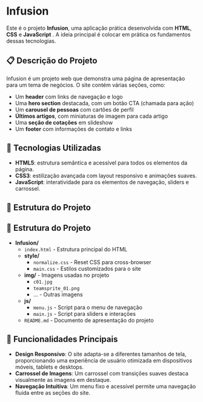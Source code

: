 # Infusion

Este é o projeto **Infusion**, uma aplicação prática desenvolvida com **HTML**, **CSS** e **JavaScript** . A ideia principal é colocar em prática os fundamentos dessas tecnologias.

## 📋 Descrição do Projeto

Infusion é um projeto web que demonstra uma página de apresentação para um tema de negócios. O site contém várias seções, como:

- Um **header** com links de navegação e logo
- Uma **hero section** destacada, com um botão CTA (chamada para ação)
- Um **carousel de pessoas** com cartões de perfil
- **Últimos artigos**, com miniaturas de imagem para cada artigo
- Uma **seção de cotações** em slideshow
- Um **footer** com informações de contato e links

## 🔧 Tecnologias Utilizadas

- **HTML5**: estrutura semântica e acessível para todos os elementos da página.
- **CSS3**: estilização avançada com layout responsivo e animações suaves.
- **JavaScript**: interatividade para os elementos de navegação, sliders e carrossel.

## 📂 Estrutura do Projeto

## 📂 Estrutura do Projeto

- **Infusion/**
  - `index.html` - Estrutura principal do HTML
  - **style/**
    - `normalize.css` - Reset CSS para cross-browser
    - `main.css` - Estilos customizados para o site
  - **img/** - Imagens usadas no projeto
    - `c01.jpg`
    - `teamsprite_01.png`
    - ... - Outras imagens
  - **js/**
    - `menu.js` - Script para o menu de navegação
    - `main.js` - Script para sliders e interações
  - `README.md` - Documento de apresentação do projeto

## 🚀 Funcionalidades Principais

- **Design Responsivo**: O site adapta-se a diferentes tamanhos de tela, proporcionando uma experiência de usuário otimizada em dispositivos móveis, tablets e desktops.
- **Carrossel de Imagens**: Um carrossel com transições suaves destaca visualmente as imagens em destaque.
- **Navegação Intuitiva**: Um menu fixo e acessível permite uma navegação fluida entre as seções do site.
